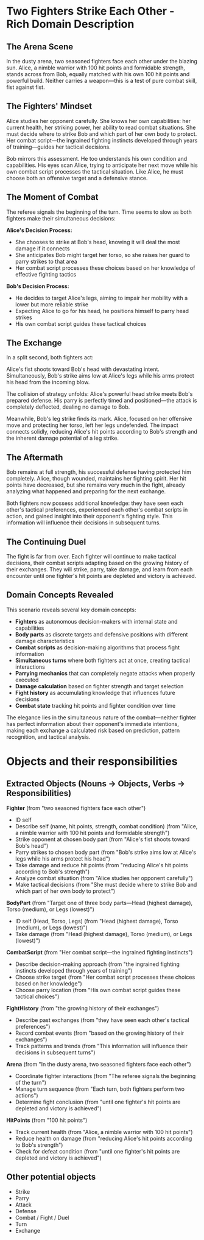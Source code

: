 # Two Fighters Strike Each Other - Rich Domain Description

## The Arena Scene

In the dusty arena, two seasoned fighters face each other under the blazing sun. Alice, a nimble warrior with 100 hit points and formidable strength, stands across from Bob, equally matched with his own 100 hit points and powerful build. Neither carries a weapon—this is a test of pure combat skill, fist against fist.

## The Fighters' Mindset

Alice studies her opponent carefully. She knows her own capabilities: her current health, her striking power, her ability to read combat situations. She must decide where to strike Bob and which part of her own body to protect. Her combat script—the ingrained fighting instincts developed through years of training—guides her tactical decisions.

Bob mirrors this assessment. He too understands his own condition and capabilities. His eyes scan Alice, trying to anticipate her next move while his own combat script processes the tactical situation. Like Alice, he must choose both an offensive target and a defensive stance.

## The Moment of Combat

The referee signals the beginning of the turn. Time seems to slow as both fighters make their simultaneous decisions:

**Alice's Decision Process:**
- She chooses to strike at Bob's head, knowing it will deal the most damage if it connects
- She anticipates Bob might target her torso, so she raises her guard to parry strikes to that area
- Her combat script processes these choices based on her knowledge of effective fighting tactics

**Bob's Decision Process:**
- He decides to target Alice's legs, aiming to impair her mobility with a lower but more reliable strike
- Expecting Alice to go for his head, he positions himself to parry head strikes
- His own combat script guides these tactical choices

## The Exchange

In a split second, both fighters act:

Alice's fist shoots toward Bob's head with devastating intent. Simultaneously, Bob's strike aims low at Alice's legs while his arms protect his head from the incoming blow.

The collision of strategy unfolds: Alice's powerful head strike meets Bob's prepared defense. His parry is perfectly timed and positioned—the attack is completely deflected, dealing no damage to Bob.

Meanwhile, Bob's leg strike finds its mark. Alice, focused on her offensive move and protecting her torso, left her legs undefended. The impact connects solidly, reducing Alice's hit points according to Bob's strength and the inherent damage potential of a leg strike.

## The Aftermath

Bob remains at full strength, his successful defense having protected him completely. Alice, though wounded, maintains her fighting spirit. Her hit points have decreased, but she remains very much in the fight, already analyzing what happened and preparing for the next exchange.

Both fighters now possess additional knowledge: they have seen each other's tactical preferences, experienced each other's combat scripts in action, and gained insight into their opponent's fighting style. This information will influence their decisions in subsequent turns.

## The Continuing Duel

The fight is far from over. Each fighter will continue to make tactical decisions, their combat scripts adapting based on the growing history of their exchanges. They will strike, parry, take damage, and learn from each encounter until one fighter's hit points are depleted and victory is achieved.

## Domain Concepts Revealed

This scenario reveals several key domain concepts:

- **Fighters** as autonomous decision-makers with internal state and capabilities
- **Body parts** as discrete targets and defensive positions with different damage characteristics
- **Combat scripts** as decision-making algorithms that process fight information
- **Simultaneous turns** where both fighters act at once, creating tactical interactions
- **Parrying mechanics** that can completely negate attacks when properly executed
- **Damage calculation** based on fighter strength and target selection
- **Fight history** as accumulating knowledge that influences future decisions
- **Combat state** tracking hit points and fighter condition over time

The elegance lies in the simultaneous nature of the combat—neither fighter has perfect information about their opponent's immediate intentions, making each exchange a calculated risk based on prediction, pattern recognition, and tactical analysis.

# Objects and their responsibilities

## Extracted Objects (Nouns → Objects, Verbs → Responsibilities)

**Fighter** (from "two seasoned fighters face each other")
- ID self
- Describe self (name, hit points, strength, combat condition) (from "Alice, a nimble warrior with 100 hit points and formidable strength")
- Strike opponent at chosen body part (from "Alice's fist shoots toward Bob's head")
- Parry strikes to chosen body part (from "Bob's strike aims low at Alice's legs while his arms protect his head")
- Take damage and reduce hit points (from "reducing Alice's hit points according to Bob's strength")
- Analyze combat situation (from "Alice studies her opponent carefully")
- Make tactical decisions (from "She must decide where to strike Bob and which part of her own body to protect")

**BodyPart** (from "Target one of three body parts—Head (highest damage), Torso (medium), or Legs (lowest)")
- ID self (Head, Torso, Legs) (from "Head (highest damage), Torso (medium), or Legs (lowest)")
- Take damage (from "Head (highest damage), Torso (medium), or Legs (lowest)")

**CombatScript** (from "Her combat script—the ingrained fighting instincts")
- Describe decision-making approach (from "the ingrained fighting instincts developed through years of training")
- Choose strike target (from "Her combat script processes these choices based on her knowledge")
- Choose parry location (from "His own combat script guides these tactical choices")

**FightHistory** (from "the growing history of their exchanges")
- Describe past exchanges (from "they have seen each other's tactical preferences")
- Record combat events (from "based on the growing history of their exchanges")
- Track patterns and trends (from "This information will influence their decisions in subsequent turns")

**Arena** (from "In the dusty arena, two seasoned fighters face each other")
- Coordinate fighter interactions (from "The referee signals the beginning of the turn")
- Manage turn sequence (from "Each turn, both fighters perform two actions")
- Determine fight conclusion (from "until one fighter's hit points are depleted and victory is achieved")

**HitPoints** (from "100 hit points")
- Track current health (from "Alice, a nimble warrior with 100 hit points")
- Reduce health on damage (from "reducing Alice's hit points according to Bob's strength")
- Check for defeat condition (from "until one fighter's hit points are depleted and victory is achieved")

## Other potential objects
- Strike
- Parry
- Attack
- Defense
- Combat / Fight / Duel
- Turn
- Exchange